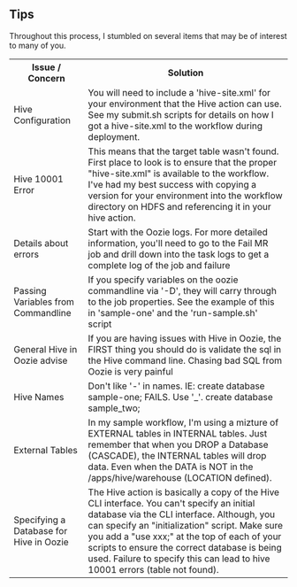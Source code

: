 ## Tips

Throughout this process, I stumbled on several items that may be of interest to many of you.

<table>
<tr>
<th>Issue / Concern</th>
<th>Solution</th>
</tr><tr>
<td>
Hive Configuration
</td><td>
You will need to include a 'hive-site.xml' for your environment that the Hive action can use.  See my submit.sh scripts for details on how I got a hive-site.xml to the workflow during deployment.
</td></tr><tr><td>
Hive 10001 Error
</td><td>
This means that the target table wasn't found.  First place to look is to ensure that the proper "hive-site.xml" is available to the workflow.  I've had my best success with copying a version for your environment into the workflow directory on HDFS and referencing it in your hive action.
</td></tr><tr><td>
Details about errors
</td><td>
Start with the Oozie logs.  For more detailed information, you'll need to go to the Fail MR job and drill down into the task logs to get a complete log of the job and failure
</td></tr><tr><td>
Passing Variables from Commandline
</td><td>
If you specify variables on the oozie commandline via '-D', they will carry through to the job properties.  See the example of this in 'sample-one' and the 'run-sample.sh' script
</td></tr><tr><td>
General Hive in Oozie advise
</td><td>
If you are having issues with Hive in Oozie, the FIRST thing you should do is validate the sql in the Hive command line.  Chasing bad SQL from Oozie is very painful
</td></tr><tr><td>
Hive Names
</td><td>
Don't like '-' in names. IE: create database sample-one; FAILS.  Use '_'.  create database sample_two;
</td></tr><tr><td>
External Tables
</td><td>
In my sample workflow, I'm using a mizture of EXTERNAL tables in INTERNAL tables.  Just remember that when you DROP a Database (CASCADE), the INTERNAL tables will drop data.  Even when the DATA is NOT in the /apps/hive/warehouse (LOCATION defined).
</td></tr><tr><td>
Specifying a Database for Hive in Oozie
</td><td>
The Hive action is basically a copy of the Hive CLI interface.  You can't specify an initial database via the CLI interface.  Although, you can specify an "initialization" script.  Make sure you add a "use xxx;" at the top of each of your scripts to ensure the correct database is being used. Failure to specify this can lead to hive 10001 errors (table not found).
</td></tr>
</table>